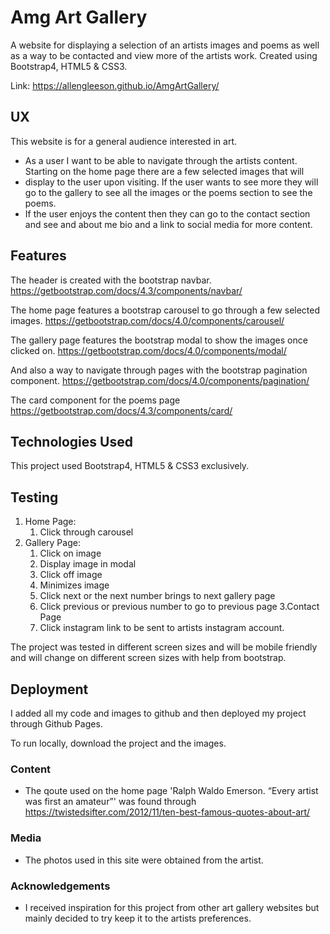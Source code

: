 # Amg Art Gallery

A website for displaying a selection of an artists images and poems as well as a way to be contacted and view more of the artists work.
Created using Bootstrap4, HTML5 & CSS3.

Link: https://allengleeson.github.io/AmgArtGallery/
## UX

This website is for a general audience interested in art.

- As a user I want to be able to navigate through the artists content. Starting on the home page there are a few selected images that will
- display to the user upon visiting. If the user wants to see more they will go to the gallery to see all the images or the poems section to see the poems.
- If the user enjoys the content then they can go to the contact section and see and about me bio and a link to social media for more content.



## Features

The header is created with the bootstrap navbar.
https://getbootstrap.com/docs/4.3/components/navbar/

The home page features a bootstrap carousel to go through a few selected images.
https://getbootstrap.com/docs/4.0/components/carousel/

The gallery page features the bootstrap modal to show the images once clicked on.
https://getbootstrap.com/docs/4.0/components/modal/

And also a way to navigate through pages with the bootstrap pagination component.
https://getbootstrap.com/docs/4.0/components/pagination/

The card component for the poems page
https://getbootstrap.com/docs/4.3/components/card/


## Technologies Used

This project used Bootstrap4, HTML5 & CSS3 exclusively.


## Testing

1. Home Page:
    1. Click through carousel
2. Gallery Page:
    1. Click on image
    2. Display image in modal
    3. Click off image
    4. Minimizes image
    5. Click next or the next number brings to next gallery page
    6. Click previous or previous number to go to previous page
3.Contact Page
    1. Click instagram link to be sent to artists instagram account.

The project was tested in different screen sizes and will be mobile friendly and will change on different screen sizes with help from bootstrap.

## Deployment

I added all my code and images to github and then deployed my project through Github Pages.

To run locally, download the project and the images.


### Content
- The qoute used on the home page 'Ralph Waldo Emerson. “Every artist was first an amateur”' was found through https://twistedsifter.com/2012/11/ten-best-famous-quotes-about-art/

### Media
- The photos used in this site were obtained from the artist.

### Acknowledgements

- I received inspiration for this project from other art gallery websites but mainly decided to try keep it to the artists preferences.
